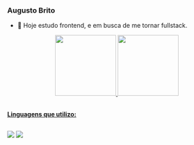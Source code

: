 ### Augusto Brito

- 🔭 Hoje estudo frontend, e em busca de me tornar fullstack.

<div align="center">
  <a href="https://github.com/wgutto">
  <img height="140em" src="https://github-readme-stats.vercel.app/api?username=wgutto&show_icons=true&theme=dark&include_all_commits=true&count_private=true"/>
  <img height="140em" src="https://github-readme-stats.vercel.app/api/top-langs/?username=wgutto&layout=compact&langs_count=7&theme=dark"/>
</div><br/>

<b>Linguagens que utilizo:</b>
<div style="display: none">
  <img align="center" alt="wgutto-css3" height="30" width="40" src="https://cdn.jsdelivr.net/gh/devicons/devicon/icons/css3/css3-plain-wordmark.svg">
  <img align="center" alt="wgutto-html5" height="30" width="40" src="https://cdn.jsdelivr.net/gh/devicons/devicon/icons/html5/html5-plain-wordmark.svg">
  <img align="center" alt="wgutto-html5" height="30" width="40" src="https://cdn.jsdelivr.net/gh/devicons/devicon/icons/typescript/typescript-plain-wordmark.svg">
  <img align="center" alt="wgutto-html5" height="30" width="40" src="https://cdn.jsdelivr.net/gh/devicons/devicon/icons/javascript/javascript-plain-wordmark.svg">
  <img align="center" alt="wgutto-html5" height="30" width="40" src="https://cdn.jsdelivr.net/gh/devicons/devicon/icons/tailwind/tailwind-plain-wordmark.svg">
</div>

##
<div>
  <a href="https://www.instagram.com/wgutto" target="_blank"><img src="https://img.shields.io/badge/-Instagram-%23E4405F?style=for-the-badge&logo=instagram&logoColor=white" target="_blank"></a>
  <a href = "mailto:gamesguto9@gmail.com"><img src="https://img.shields.io/badge/-Gmail-%23333?style=for-the-badge&logo=gmail&logoColor=white" target="_blank"></a>
</div>
